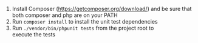 1. Install Composer (https://getcomposer.org/download/) and be sure that both composer and php are on your PATH
2. Run `composer install` to install the unit test dependencies
3. Run `./vendor/bin/phpunit tests` from the project root to execute the tests
